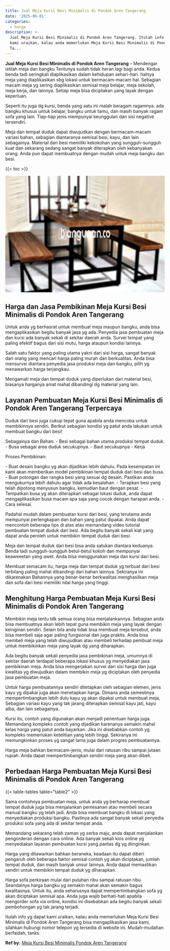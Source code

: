 ```yaml
---
title: Jual Meja Kursi Besi Minimalis di Pondok Aren Tangerang
date: '2025-06-01'
categories:
  - harga
description: >-
  Jual Meja Kursi Besi Minimalis di Pondok Aren Tangerang. Itulah info yg dapat
  kami uraikan, kalau anda memerlukan Meja Kursi Besi Minimalis di Pondok Aren
  Ta...
---
```


**Jual Meja Kursi Besi Minimalis di Pondok Aren Tangerang** – Mendengar istilah meja dan bangku Tentunya sudah tidak heran lagi bagi anda. Kedua benda tadi seringkali diaplikasikan dalam kehidupan sehari-hari. halnya meja yang diaplikasikan sbg lokasi untuk bermacam-macam hal. Sebagian macam meja yg sering diaplikasikan semisal meja belajar, meja sekolah, meja kerja, dan lainnya. Setiap meja bisa diciptakan yang layak dengan keperluan.

Seperti itu juga dg kursi, benda yang satu ini malah beragam ragamnya. ada bangku khusus untuk belajar, bangku untuk tamu, dan masih banyak ragam sofa yang lain. Tiap-tiap jenis mempunyai keunggulan dan sisi negative tersendiri.

Meja dan tempat duduk dapat diwujudkan dengan bermacam-macam variasi bahan, sebagian diantaranya semisal besi, kayu, dan lain sebagainya. Material dari besi memiliki kekokohan yang sungguh-sungguh kuat dan sekarang sedang sangat banyak diterapkan oleh kebanyakan orang. Anda pun dapat membuatnya dengan mudah untuk meja bangku dan besi.

{{< toc >}}

![Jual Meja Kursi Besi Minimalis di Pondok Aren Tangerang](/images/jual-meja-besi-murah01.png)

## Harga dan Jasa Pembikinan Meja Kursi Besi Minimalis di Pondok Aren Tangerang

Untuk anda yg berhasrat untuk membuat meja maupun bangku, anda bisa mengaplikasikan begitu banyak jasa yg ada. Penyedia jasa pembuatan meja dan kursi ada banyak sekali di sekitar daerah anda. Survei tempat yang paling efektif bagus dari sisi mutu, harga ataupun kondisi lainnya.

Salah satu faktor yang paling utama yakni dari sisi harga, sangat banyak dari orang yang mencari harga paling murah dan berkualitas. Anda bisa mensurvei diantara penyedia jasa produksi meja dan bangku, pilih yg menawarkan harga terjangkau.

Mengamati meja dan tempat duduk yang diperlukan dari material besi, biasanya harganya amat mahal dibandingi dg material yang lain.

## Layanan Pembuatan Meja Kursi Besi Minimalis di Pondok Aren Tangerang Terpercaya

Duduk dari besi juga cukup tepat guna apabila anda mencoba untuk membikinnya sendiri. Berikut sebagian kondisi yg patut anda lakukan untuk membuat bangku dari besi!

Sebagainya dan Bahan: - Besi sebagai bahan utama produksi tempat duduk. - Busa sebagai area duduk secukupnya. - Baut secukupnya - Kerja

Proses Pembikinan:

\- Buat desain bangku yg akan dijadikan lebih dahulu. Pada kesempatan ini kami akan memberikan model pembikinan tempat duduk dari besi dan busa. - Buat potongan dan rangka besi yang sesuai dg desain. Pastikan anda mengukurnya lebih dahulu agar tidak ada kesalahan. - Terapkan besi yang telah dipotong menyusun bangku, kemudian baut dengan pesat. - Tempatkan busa yg akan diterapkan sebagai lokasi duduk, anda dapat mengaplikasikan busa macam apa saja yang cocok dengan harapan anda. - Cara selesai.

Padahal mudah dalam pembuatan kursi dari besi, yang terutama anda mempunyai perlengkapan dan bahan yang patut dipakai. Anda dapat mencontoh beberapa tips di atas atau memandang video tutorial pembuatan tempat duduk dari besi. Ada begitu banyak sekali kiat yang dapat anda peroleh untuk membikin tempat duduk dari besi.

Meja dan tempat duduk dari besi bisa anda satukan diantara keduanya. Benda tadi sungguh-sungguh betul-betul kokoh dan mempunyai keaweeetan yang awet. Anda bisa menggunakan meja dan kursi dari besi.

Membuat semacam itu, harga meja dan tempat duduk yg terbuat dari besi terbilang paling mahal dibandingi dari bahan lainnya. Sekiranya ini dikarenakan Bahannya yang benar-benar berkwalitas menghasilkan meja dan sofa dari besi memiliki nilai harga yang tinggi.

## Menghitung Harga Pembuatan Meja Kursi Besi Minimalis di Pondok Aren Tangerang

Membikin meja tentu tdk semua orang bisa menjalankannya. Sebagian anda bisa membuatnya akan lebih tepat guna membikin meja yang layak dengan keinginan sendiri. Selain bila anda tidak bisa membuat meja tersebut, anda bisa membeli saja agar paling fungsional dan juga praktis. Anda bisa membeli meja yang telah diwujudkan atau membeli terhadap pembuat meja untuk membikinkan meja yang layak dg yang diharapkan.

Ada begitu banyak sekali penyedia jasa pembikinan meja, umumnya di sekitar daerah terdapat beberapa lokasi khusus yg menyediakan jasa pembikinan meja. Anda bisa mengerjakan survei dari sisi harga dan juga kwalitas yg diwujudkan dalam membikin meja yg diciptakan oleh penyedia jasa pembuatan meja.

Untuk harga pembuatannya sendiri ditetapkan oleh sebagian elemen, jenis kayu yg dipakai juga akan menetapkan harga. Dimana anda semestinya mempertimbangkan lebih dulu kayu yg akan dipakai untuk membuat meja, Sebagian variasi kayu yang tak jarang diterapkan semisal kayu jati, kayu alba, dan lain sebagainya.

Kursi itu, contoh yang digunakan akan menjadi penentuan harga juga. Memandang kompleks contoh yang dijadikan karenanya semakin mahal kelas harga yang patut anda bayarkan. Jika ini disebabkan contoh yg kompleks memerlukan ketelitian yang lebih tinggi. Sekiranya ini memungkinkan proses yg sangat lama juga dalam progres pembuatannya.

Harga meja bahkan bermacam-jenis, mulai dari ratusan ribu sampai jutaan rupiah. Anda dapat mempertimbangkan sendiri meja yang akan dibeli.

## Perbedaan Harga Pembuatan Meja Kursi Besi Minimalis di Pondok Aren Tangerang

{{< table-tables table="table2" >}}

Sama contohnya pembuatan meja, untuk anda yg berharap membuat tempat duduk juga bisa menjalankan pemesanan atau membeli secara manual bangku yg telah jadi. Anda bisa membuat bangku di lokasi yang menyediakan produksi bangku. Pastinya ada sangat banyak sekali penyedia produksi sofa yang ada di sekitar tempat anda.

Memandang sekarang telah zaman yg serba maju, anda dapat menjalankan pengorderan dengan cara online. Ada banyak sekali kios online yg menyediakan layanan pembuatan kursi yang pantas dg yg diinginkan.

Harga yang ditawarkan bahkan beraneka, keadaan itu dapat diberi pengaruh oleh beberapa faktor semisal contoh yg akan diciptakan, jumlah tempat duduk, dan masih banyak unsur lainnya. Anda dapat memastikan sendiri untuk membikin tempat duduk yg diharapkan.

Harga sofa perkiraan mulai dari puluhan ribu sampai ratusan ribu. Seandainya harga bangku yg semakin mahal akan semakin bagus kwalitasnya. Untuk itu, anda seharusnya dapat mempertimbangkan sofa yg akan diciptakan semisal apa. Anda juga wajib berhati-hati apabila mengorder sofa via online, kondisi ini disebabkan ada begitu banyak sekali pembohongan yg tak jarang terjadi.

Itulah info yg dapat kami uraikan, kalau anda memerlukan Meja Kursi Besi Minimalis di Pondok Aren Tangerang bisa mengaplikasikan jasa kami, silahkan hubungi nomor telepon yg tersedia di website ini. Mudah-mudahan berfaidah, tanks.

**Ref by:** [Meja Kursi Besi Minimalis Pondok Aren Tangerang](https://id.wikipedia.org/wiki/Meja)
